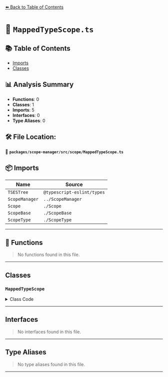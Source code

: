 [⬅️ Back to Table of Contents](../../../../index.md)

# 📄 `MappedTypeScope.ts`

## 📚 Table of Contents

- [Imports](#imports)
- [Classes](#classes)

## 📊 Analysis Summary

- **Functions**: 0
- **Classes**: 1
- **Imports**: 5
- **Interfaces**: 0
- **Type Aliases**: 0

## 🛠️ File Location:
📂 **`packages/scope-manager/src/scope/MappedTypeScope.ts`**

## 📦 Imports

| Name | Source |
|------|--------|
| `TSESTree` | `@typescript-eslint/types` |
| `ScopeManager` | `../ScopeManager` |
| `Scope` | `./Scope` |
| `ScopeBase` | `./ScopeBase` |
| `ScopeType` | `./ScopeType` |


---

## 🔧 Functions

> No functions found in this file.


---

## Classes

### `MappedTypeScope`

<details><summary>Class Code</summary>

```ts
export class MappedTypeScope extends ScopeBase<
  ScopeType.mappedType,
  TSESTree.TSMappedType,
  Scope
> {
  constructor(
    scopeManager: ScopeManager,
    upperScope: MappedTypeScope['upper'],
    block: MappedTypeScope['block'],
  ) {
    super(scopeManager, ScopeType.mappedType, upperScope, block, false);
  }
}
```
</details>


---

## Interfaces

> No interfaces found in this file.


---

## Type Aliases

> No type aliases found in this file.


---